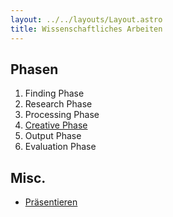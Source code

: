 ```yaml
---
layout: ../../layouts/Layout.astro
title: Wissenschaftliches Arbeiten 
---
```

## Phasen
1. Finding Phase
2. Research Phase
3. Processing Phase
4. [Creative Phase](creative-Phase)
5. Output Phase
6. Evaluation Phase


## Misc.
- [Präsentieren](praesentieren)
